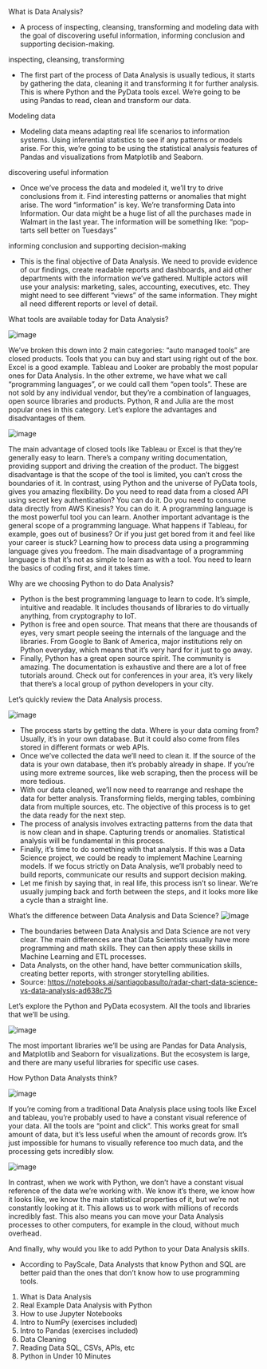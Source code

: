 What is Data Analysis?
- A process of inspecting, cleansing, transforming and modeling data with the goal of discovering useful information,
  informing conclusion and supporting decision-making.

inspecting, cleansing, transforming
  - The first part of the process of Data Analysis is usually tedious, it starts by gathering the data, cleaning it and transforming it for further analysis.
This is where Python and the PyData tools excel. We’re going to be using Pandas to read, clean and transform our data.

Modeling data
- Modeling data means adapting real life scenarios to information systems. Using inferential statistics to see if any patterns or models arise. For this, we’re going to be using the statistical analysis features of Pandas and visualizations from Matplotlib and Seaborn.

discovering useful information
- Once we’ve process the data and modeled it, we’ll try to drive conclusions from it. Find interesting patterns or anomalies that might arise. The word “information” is key. We’re transforming Data into Information. Our data might be a huge list of all the purchases made in Walmart in the last year. The information will be something like: “pop-tarts sell better on Tuesdays”

informing conclusion and supporting decision-making
- This is the final objective of Data Analysis. We need to provide evidence of our findings, create readable reports and dashboards, and aid other departments with the information we’ve gathered. Multiple actors will use your analysis: marketing, sales, accounting, executives, etc. They might need to see different “views” of the same information. They might all need different reports or level of detail.

What tools are available today for Data Analysis?


![image](https://github.com/user-attachments/assets/645c0408-3fab-4179-b5d1-cc2f63946682)

We’ve broken this down into 2 main categories: “auto managed tools” are closed products. Tools that you can buy and start using right out of the box. Excel is a good example. Tableau and Looker are probably the most popular ones for Data Analysis.
In the other extreme, we have what we call “programming languages”, or we could call them “open tools”. These are not sold by any individual vendor, but they’re a combination of languages, open source libraries and products. Python, R and Julia are the most popular ones in this category.
Let’s explore the advantages and disadvantages of them.

![image](https://github.com/user-attachments/assets/80878d83-b2c3-4b8e-97c3-662f95a3acb2)

The main advantage of closed tools like Tableau or Excel is that they’re generally easy to learn. There’s a company writing documentation, providing support and driving the creation of the product. The biggest disadvantage is that the scope of the tool is limited, you can’t cross the boundaries of it.
In contrast, using Python and the universe of PyData tools, gives you amazing flexibility. Do you need to read data from a closed API using secret key authentication? You can do it. Do you need to consume data directly from AWS Kinesis? You can do it. A programming language is the most powerful tool you can learn. Another important advantage is the general scope of a programming language. What happens if Tableau, for example, goes out of business? Or if you just get bored from it and feel like your career is stuck? Learning how to process data using a programming language gives you freedom.
The main disadvantage of a programming language is that it’s not as simple to learn as with a tool. You need to learn the basics of coding first, and it takes time.

Why are we choosing Python to do Data Analysis?

- Python is the best programming language to learn to code. It’s simple, intuitive and readable. It includes thousands of libraries to do virtually anything, from cryptography to IoT.
- Python is free and open source. That means that there are thousands of eyes, very smart people seeing the internals of the language and the libraries. From Google to Bank of America, major institutions rely on Python everyday, which means that it’s very hard for it just to go away.
- Finally, Python has a great open source spirit. The community is amazing. The documentation is exhaustive and there are a lot of free tutorials around. Check out for conferences in your area, it’s very likely that there’s a local group of python developers in your city.


Let’s quickly review the Data Analysis process.

![image](https://github.com/user-attachments/assets/21900bce-f702-4806-90a0-3431b68e7a76)

- The process starts by getting the data. Where is your data coming from? Usually, it’s in your own database. But it could also come from files stored in different formats or web APIs.
- Once we’ve collected the data we’ll need to clean it. If the source of the data is your own database, then it’s probably already in shape. If you’re using more extreme sources, like web scraping, then the process will be more tedious.
- With our data cleaned, we’ll now need to rearrange and reshape the data for better analysis. Transforming fields, merging tables, combining data from multiple sources, etc. The objective of this process is to get the data ready for the next step.
- The process of analysis involves extracting patterns from the data that is now clean and in shape. Capturing trends or anomalies. Statistical analysis will be fundamental in this process.
- Finally, it’s time to do something with that analysis. If this was a Data Science project, we could be ready to implement Machine Learning models. If we focus strictly on Data Analysis, we’ll probably need to build reports, communicate our results and support decision making.
- Let me finish by saying that, in real life, this process isn’t so linear. We’re usually jumping back and forth between the steps, and it looks more like a cycle than a straight line.

What’s the difference between Data Analysis and Data Science?
![image](https://github.com/user-attachments/assets/acbc31f0-599a-4cb6-a3cb-65603869b0a5)

- The boundaries between Data Analysis and Data Science are not very clear. The main differences are that Data Scientists usually have more programming and math skills. They can then apply these skills in Machine Learning and ETL processes.
- Data Analysts, on the other hand, have better communication skills, creating better reports, with stronger storytelling abilities.
- Source: https://notebooks.ai/santiagobasulto/radar-chart-data-science-vs-data-analysis-ad638c75

Let’s explore the Python and PyData ecosystem. All the tools and libraries that we’ll be using.

![image](https://github.com/user-attachments/assets/96883e89-2adb-4cd8-b579-1612cdaee7c9)

The most important libraries we’ll be using are Pandas for Data Analysis, and Matplotlib and Seaborn for visualizations. But the ecosystem is large, and there are many useful libraries for specific use cases.

How Python Data Analysts think?

![image](https://github.com/user-attachments/assets/3b1c9c4a-c1c8-4d8c-bf86-920b01b9e7b1)

If you’re coming from a traditional Data Analysis place using tools like Excel and tableau, you’re probably used to have a constant visual reference of your data. All the tools are “point and click”. This works great for small amount of data, but it’s less useful when the amount of records grow. It’s just impossible for humans to visually reference too much data, and the processing gets incredibly slow.

![image](https://github.com/user-attachments/assets/39ed30e6-bccf-456f-94d1-cbead9998232)

In contrast, when we work with Python, we don’t have a constant visual reference of the data we’re working with. We know it’s there, we know how it looks like, we know the main statistical properties of it, but we’re not constantly looking at it. This allows us to work with millions of records incredibly fast. This also means you can move your Data Analysis processes to other computers, for example in the cloud, without much overhead.

And finally, why would you like to add Python to your Data Analysis skills.

- According to PayScale, Data Analysts that know Python and SQL are better paid than the ones that don’t know how to use programming tools.

1. What is Data Analysis
2. Real Example Data Analysis with Python
3. How to use Jupyter Notebooks
4. Intro to NumPy (exercises included)
5. Intro to Pandas (exercises included)
6. Data Cleaning
7. Reading Data SQL, CSVs, APIs, etc
8. Python in Under 10 Minutes



